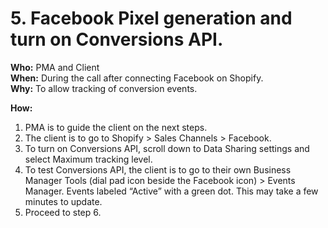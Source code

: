 # 5. Facebook Pixel generation and turn on Conversions API.

**Who:** PMA and Client \
**When:** During the call after connecting Facebook on Shopify. \
**Why:** To allow tracking of conversion events.&#x20;

**How:**&#x20;

1. PMA is to guide the client on the next steps.&#x20;
2. The client is to go to Shopify > Sales Channels > Facebook.&#x20;
3. To turn on Conversions API, scroll down to  Data Sharing settings and select Maximum tracking level.&#x20;
4. To test Conversions API, the client is to go to their own Business Manager Tools (dial pad icon beside the Facebook icon) > Events Manager. Events labeled “Active” with a green dot. This may take a few minutes to update.&#x20;
5. Proceed to step 6.&#x20;
